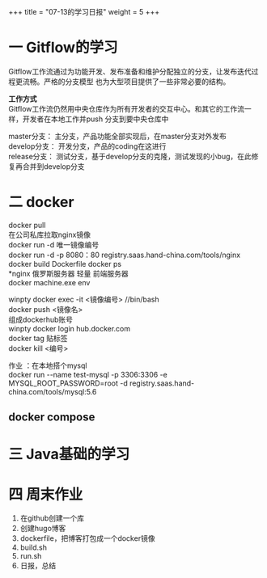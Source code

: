 +++
title = "07-13的学习日报"
weight = 5
+++
# 一 Gitflow的学习  
Gitflow工作流通过为功能开发、发布准备和维护分配独立的分支，让发布迭代过程更流畅。严格的分支模型 也为大型项目提供了一些非常必要的结构。  

**工作方式**   
Gitflow工作流仍然用中央仓库作为所有开发者的交互中心。和其它的工作流一样，开发者在本地工作并push 分支到要中央仓库中  

master分支：  主分支，产品功能全部实现后，在master分支对外发布  
develop分支： 开发分支，产品的coding在这进行  
release分支： 测试分支，基于develop分支的克隆，测试发现的小bug，在此修复再合并到develop分支    

# 二 docker  
docker pull  
在公司私库拉取nginx镜像  
docker run -d  唯一镜像编号  
docker run -d  -p 8080：80 registry.saas.hand-china.com/tools/nginx  
docker build
Dockerfile
docker ps   
*nginx 俄罗斯服务器 轻量 前端服务器   
docker machine.exe env  

winpty docker exec -it <镜像编号> //bin/bash    
docker push <镜像名>  
组成dockerhub账号  
winpty docker login hub.docker.com  
docker tag 贴标签  
docker kill <编号>  

作业 ：在本地搭个mysql  
docker run --name test-mysql -p 3306:3306 -e MYSQL_ROOT_PASSWORD=root -d registry.saas.hand-china.com/tools/mysql:5.6  

## **docker compose**

# 三 Java基础的学习

# 四 周末作业 
1. 在github创建一个库
2. 创建hugo博客
3. dockerfile，把博客打包成一个docker镜像
4. build.sh
5. run.sh
6. 日报，总结
